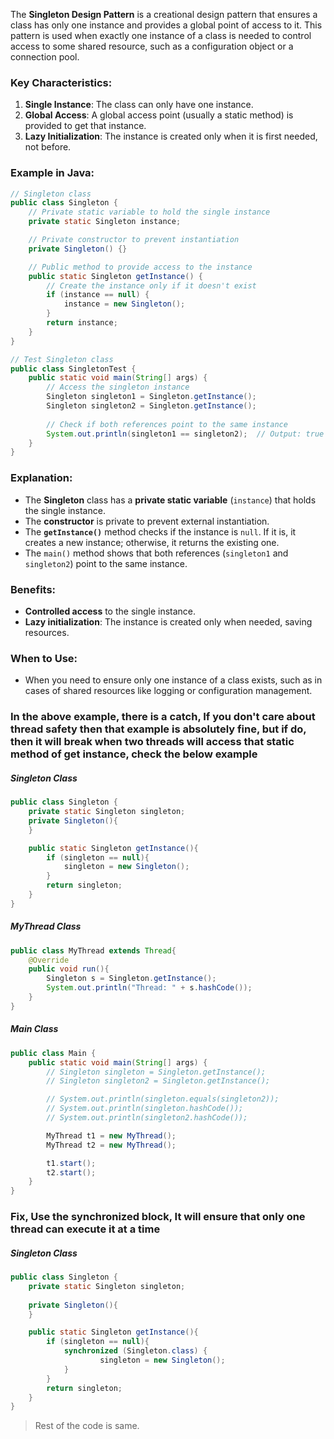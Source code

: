
The **Singleton Design Pattern** is a creational design pattern that ensures a class has only one instance and provides a global point of access to it. This pattern is used when exactly one instance of a class is needed to control access to some shared resource, such as a configuration object or a connection pool.

### Key Characteristics:

1. **Single Instance**: The class can only have one instance.
2. **Global Access**: A global access point (usually a static method) is provided to get that instance.
3. **Lazy Initialization**: The instance is created only when it is first needed, not before.

### Example in Java:

```java
// Singleton class
public class Singleton {
    // Private static variable to hold the single instance
    private static Singleton instance;

    // Private constructor to prevent instantiation
    private Singleton() {}

    // Public method to provide access to the instance
    public static Singleton getInstance() {
        // Create the instance only if it doesn't exist
        if (instance == null) {
            instance = new Singleton();
        }
        return instance;
    }
}

// Test Singleton class
public class SingletonTest {
    public static void main(String[] args) {
        // Access the singleton instance
        Singleton singleton1 = Singleton.getInstance();
        Singleton singleton2 = Singleton.getInstance();
        
        // Check if both references point to the same instance
        System.out.println(singleton1 == singleton2);  // Output: true
    }
}
```

### Explanation:

- The **Singleton** class has a **private static variable** (`instance`) that holds the single instance.
- The **constructor** is private to prevent external instantiation.
- The **`getInstance()`** method checks if the instance is `null`. If it is, it creates a new instance; otherwise, it returns the existing one.
- The `main()` method shows that both references (`singleton1` and `singleton2`) point to the same instance.

### Benefits:

- **Controlled access** to the single instance.
- **Lazy initialization**: The instance is created only when needed, saving resources.

### When to Use:

- When you need to ensure only one instance of a class exists, such as in cases of shared resources like logging or configuration management.



### In the above example, there is a catch, If you don't care about thread safety then that example is absolutely fine, but if do, then it will break when two threads will access that static method of get instance, check the below example


##### Singleton Class
```java
public class Singleton {
    private static Singleton singleton;
    private Singleton(){
    }

    public static Singleton getInstance(){
        if (singleton == null){
            singleton = new Singleton();
        }
        return singleton;
    }
}
```

##### MyThread Class

```java
public class MyThread extends Thread{
    @Override
    public void run(){
        Singleton s = Singleton.getInstance();
        System.out.println("Thread: " + s.hashCode());
    }
}
```


##### Main Class

```java
public class Main {
    public static void main(String[] args) {
        // Singleton singleton = Singleton.getInstance();
        // Singleton singleton2 = Singleton.getInstance();

        // System.out.println(singleton.equals(singleton2));
        // System.out.println(singleton.hashCode());
        // System.out.println(singleton2.hashCode());

        MyThread t1 = new MyThread();
        MyThread t2 = new MyThread();

        t1.start();
        t2.start();
    }
}
```

### Fix, Use the synchronized block, It will ensure that only one thread can execute it at a time

##### Singleton Class

```java
public class Singleton {
    private static Singleton singleton;
    
    private Singleton(){
    }

    public static Singleton getInstance(){
        if (singleton == null){
            synchronized (Singleton.class) {
                    singleton = new Singleton();
            }
        }
        return singleton;
    }
}
```

>Rest of the code is same.